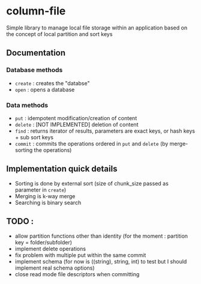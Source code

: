 # column-file

Simple library to manage local file storage within an application based on the concept of local partition and sort keys

## Documentation

### Database methods

- ``` create ``` : creates the "databse"
- ``` open ``` : opens a database

### Data methods

- ``` put ``` : idempotent modification/creation of content
- ``` delete ``` : [NOT IMPLEMENTED] deletion of content
- ``` find ``` : returns iterator of results, parameters are exact keys, or hash keys + sub sort keys
- ``` commit ``` : commits the operations ordered in ``` put ``` and ``` delete ``` (by merge-sorting the operations)

## Implementation quick details

- Sorting is done by external sort (size of chunk_size passed as parameter in ``` create ```)
- Merging is k-way merge
- Searching is binary search

## TODO : 
- allow partition functions other than identity (for the moment : partition key = folder/subfolder)
- implement delete operations
- fix problem with multiple put within the same commit
- implement schema (for now is ((string), string, int) to test but I should implement real schema options)
- close read mode file descriptors when committing
